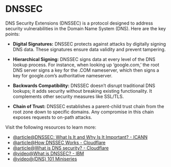 # DNSSEC

DNS Security Extensions (DNSSEC) is a protocol designed to address security vulnerabilities in the Domain Name System (DNS). Here are the key points:

- **Digital Signatures:**
DNSSEC protects against attacks by digitally signing DNS data. These signatures ensure data validity and prevent tampering.

- **Hierarchical Signing:**
DNSSEC signs data at every level of the DNS lookup process. For instance, when looking up ‘google.com,’ the root DNS server signs a key for the .COM nameserver, which then signs a key for google.com’s authoritative nameserver.

- **Backwards Compatibility:**
DNSSEC doesn’t disrupt traditional DNS lookups; it adds security without breaking existing functionality. It complements other security measures like SSL/TLS.

- **Chain of Trust:**
DNSSEC establishes a parent-child trust chain from the root zone down to specific domains.
Any compromise in this chain exposes requests to on-path attacks.

Visit the following resources to learn more:

- [@article@DNSSEC: What Is It and Why Is It Important? - ICANN](https://www.icann.org/resources/pages/dnssec-what-is-it-why-important-2019-03-05-en)
- [@article@How DNSSEC Works - Cloudflare](https://www.cloudflare.com/dns/dnssec/how-dnssec-works/)
- [@article@What is DNS security? - Cloudflare](https://www.cloudflare.com/learning/dns/dns-security/)
- [@video@What is DNSSEC? - IBM](https://www.youtube.com/watch?v=Fk2oejzgSVQ)
- [@video@(DNS) 101 Miniseries](https://www.youtube.com/playlist?list=PLTk5ZYSbd9MhMmOiPhfRJNW7bhxHo4q-K)
